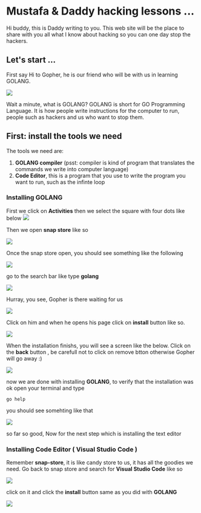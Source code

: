 # Mustafa & Daddy hacking lessons ...

Hi buddy, this is Daddy writing to you. This web site will be the place to share with you all what I know about hacking so you can one day stop the hackers. 

## Let's start ...

First say Hi to Gopher, he is our friend who will be with us in learning GOLANG. 

<img src="images/Golang-1200x500.png">



Wait a minute, what is GOLANG? GOLANG is short for GO Programming Language. It is how people write instructions for the computer to run, people such as hackers and us who want to stop them. 



## First: install the tools we need

The tools we need are: 
1. **GOLANG compiler** (psst: compiler is kind of program that translates the commands we write into computer language)
2. **Code Editor**, this is a program that you use to write the program you want to run, such as the infinte loop 

### Installing GOLANG

First we click on **Activities** then we select the square with four dots like below 
<img src="images/activities.png">

Then we open __snap store__ like so 

<img src="images/snap-store.png">

Once the snap store open, you should see something like the following

<img src="images/snap-store-1.png">

go to the search bar like type __golang__

<img src="images/search.png">

Hurray, you see, Gopher is there waiting for us 

<img src="images/gopher.png">

Click on him and when he opens his page click on __install__ button like so. 

<img src="images/install.png">

When the installation finishs, you will see a screen like the below. Click on the __back__ button , be carefull not to click on remove btton otherwise Gopher will go away :) 

<img src="images/back.png">

now we are done with installing __GOLANG__, to verify that the installation was ok open your terminal and type 
```
go help

```

you should see somehting like that 


<img src="images/go-verify.png">


so far so good, Now for the next step which is installing the text editor 

### Installing Code Editor ( Visual Studio Code )

Remember __snap-store__, it is like candy store to us, it has all the goodies we need. Go back to snap store and search for __Visual Studio Code__ like so

<img src="images/vscode.png">

click on it and click the __install__ button same as you did with __GOLANG__

<img src="images/vs-code-1.png">